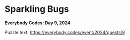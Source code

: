 # Sparkling Bugs

**Everybody Codes: Day 9, 2024**

Puzzle text: <https://everybody.codes/event/2024/quests/9>
